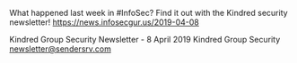What happened last week in #InfoSec? Find it out with the Kindred security newsletter!
https://news.infosecgur.us/2019-04-08

Kindred Group Security Newsletter - 8 April 2019
Kindred Group Security
newsletter@sendersrv.com
